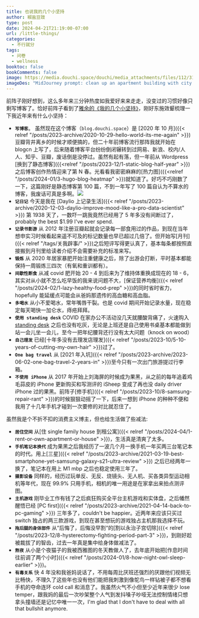 ```yaml
---
title: 也说我的几个小坚持
author: 椒盐豆豉
type: post
date: 2024-04-21T21:19:00-07:00
url: /little-things/
categories:
  - 不行就分
tags:
  - 问卷
  - wellness
booktoc: false
bookComments: false
image: https://media.douchi.space/douchi/media_attachments/files/112/312/888/567/475/699/original/fd0b4cbc3f397d8e.png
imageDes: "MidJourney prompt: clean up an apartment building with city skyline outside of window in pixel art style --ar 16:9"
---
```


前阵子刚好想到，这么多年来三分钟热度如我爱好来来走走，没变过的习惯好像只剩写博客了。恰好前阵子看到了[雅余的《我的几个小坚持》](https://yayu.net/4082.html?utm_source=blog.douchi.space)，刚好东施效颦梳理一下我近年来有什么小坚持：

<!--more-->
- **`写博客`**。 虽然现在这个博客（`blog.douchi.space`）是 [2020 年 10 月]({{< relref "/posts/2023-archive/2020-10-29-hello-world-its-me-again" >}})豆瓣背井离乡的时候才顺便搞的，但二十年前博客流行那阵我就开始在 blogcn 上写了，后来随着博客平台纷纷倒闭辗转到过网易、新浪、校内/人人、知乎、豆瓣，废话倒是没停过。虽然有起有落，但一年前从 Wordpress [换到了静态博客]({{<relref "/posts/2023-12/1-static-blog-half-year" >}})之后博客创作热情迎来了第 N 春。光看看我密密麻麻的[热力图]({{<relref "/posts/2024-01/3-hugo-blog-heatmap" >}})就知道了。好巧不巧刚数了一下，这篇刚好是静态博客第 100 篇，不到一年写了 100 篇自认为不算水的博客，我废话可真是多啊。![](https://media.douchi.space/douchi/media_attachments/files/112/312/898/817/273/255/original/76cbbd3032407f5a.png)
- **`记日记`** 今天是我在 [Daylio 上记录生活]({{< relref "/posts/2023-archive/2020-12-03-daylio-improve-mood-like-a-pro-data-scientist" >}}) 第 1938 天了，一数吓一跳我竟然已经用了 5 年多没有间断过了，probably the best $1.99 I've ever spend.
- **`记录书影游`** 从 2012 年注册豆瓣起就会记录每一部食用过的作品，到现在当年想申实习时候看起来遥不可及的标记数量也早已超过几倍了。但开始写[月刊]({{< relref "/tags/关我辟事/" >}})之后短评写得更认真了，基本每条都按照直接搬到月刊里给读者介绍不会需要补充的标准来写。
- **`锻炼`** 从 2020 年居家暴肥开始注重健康之后，除了出游会打断，平时基本都能保持一周锻炼三四次（有氧和重训都有）。
- **`间歇性断食`** 从减 covid 肥开始 20 - 4 到后来为了维持体重换成现在的 18 - 6，其实对从小就不怎么吃早饭的我来说问题不大，[保证营养均衡]({{< relref "/posts/2024-02/1-lazy-healthy-food-prep" >}})的同时省时省力，hopefully 能延缓点可能会从爸妈那遗传的高血糖和高血脂。
- **`多喝水`** 从小不爱喝水，常年嘴唇干裂。也是 covid 期间开始记录水量，现在稳定每天喝快一加仑水，痔疮拜拜。
- **`使用 standing desk`** COVID 在家办公不活动没几天就腰酸背痛了，火速购入 [standing desk](https://amzn.to/3bt9WOO) 之后也没有吃灰，无论是上班还是自己使用书桌基本都能做到站一会儿坐一会儿，至今一把年纪腰背还行没有太大问题（knock on wood） 
- **`自己理发`** 已经[十年多没有去理发店理发]({{< relref "/posts/2023-10/5-10-years-of-cutting-my-own-hair" >}})过了。
- **`One bag travel`** 从 [2021 年入坑]({{< relref "/posts/2023-archive/2023-06-02-one-bag-travel-2-years-in" >}})至今只有一次出门旅游提过行李箱。
- **`不使用 iPhone`** 从 2017 年开始上刘海屏的时候成为果黑，从之前的每年追着鸡毛蒜皮的 iPhone 更新购买和写测评的 iSheep 变成了再也没 daily driver iPhone 过的果黑。前阵子[修手机]({{< relref "/posts/2023-10/8-samsung-repair-rant" >}})的时候狠狠动摇了一下，后来一想到 iPhone 的种种不便和我用了十几年手机才碰到一次要修的对比就忍住了。

虽然我是个不折不扣的消费主义博主，但也给生活做了些减法:

- **`居住空间`** 从[住 single family house 到租公寓]({{< relref "/posts/2024-04/1-rent-or-own-apartment-or-house" >}})，生活真是清爽了太多。
- **`手机笔记本换代`** 成为果黑之后我经历了一波几个月一换手机一年买两三台笔记本的时代。用上[三星]({{< relref "/posts/2023-archive/2021-03-19-best-smartphone-yet-samsung-galaxy-s21-ultra-review" >}}) 之后已经两年一换了，笔记本在用上 M1 mbp 之后也稳定使用三年了。
- **`摄影设备`** 同样的，经历过玩单反、无反、烧镜头、无人机、买各类异型运动相机等年代，现在 99.9% 只用手机，相机的唯一用途是在家拿出来拍点测评图。
- **`主机游戏`** 刚毕业工作有钱了之后疯狂购买全平台主机游戏和实体盘，之后幡然醒悟已经 [PC first]({{< relref "/posts/2023-archive/2021-04-14-back-to-pc-gaming" >}}) 三年多了，couldn't be happier。近两年来应该只买过 switch 独占的两三款游戏，到现在甚至想玩的游戏独占主机那我选择不玩。
- **`拖后腿的身体部件`** 从“后悔了，后悔没早割“的[割以永治子宫切除]({{< relref "/posts/2023-12/8-hysterectomy-fighting-period-part-3" >}})，到刚好趁被裁拔了的智齿，过去一年真是集中给身体做减法了。
- **`熬夜`** 从小是个夜猫子的我被西雅图的冬天教做人了，去年底开始把[作息时间往前调了两个小时]({{< relref "/posts/2024-01/8-how-night-owl-sleep-earlier" >}})。
- **`有毒关系`** 快 4 年没和我爸妈说话了，不用每周比厌班还强烈的厌跟他们视频无比畅快，不理久了这些年也没有他们能把我刺激到像鸵鸟一样钻被子都不想看手机的夺命连环 cold call 和消息了。我虽然火气不小但至少近年来很少 lose temper，跟我妈的最后一次吵架整个人气到发抖嗓子吵哑无法控制情绪只想拿头撞墙还是记忆中唯一一次，I'm glad that I don't have to deal with all that bullshit anymore.

<!-- 恢复评论 -->